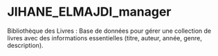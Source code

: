 # JIHANE_ELMAJDI_manager
Bibliothèque des Livres : Base de données pour gérer une collection de livres avec des informations essentielles (titre, auteur, année, genre, description).  
